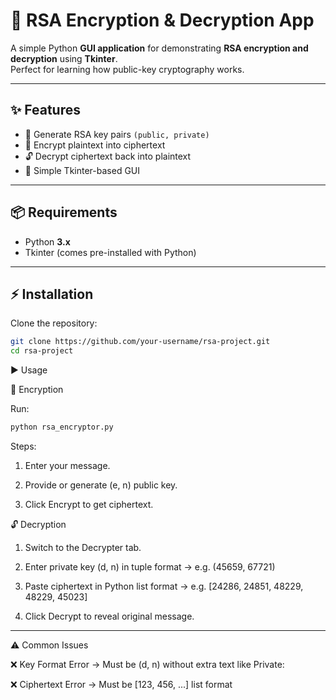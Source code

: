 # 🔐 RSA Encryption & Decryption App

A simple Python **GUI application** for demonstrating **RSA encryption and decryption** using **Tkinter**.  
Perfect for learning how public-key cryptography works.  

---

## ✨ Features
- 🔑 Generate RSA key pairs `(public, private)`  
- 🔏 Encrypt plaintext into ciphertext  
- 🔓 Decrypt ciphertext back into plaintext  
- 🎨 Simple Tkinter-based GUI  

---

## 📦 Requirements
- Python **3.x**  
- Tkinter (comes pre-installed with Python)  

---

## ⚡ Installation
Clone the repository:
```bash
git clone https://github.com/your-username/rsa-project.git
cd rsa-project
```

▶️ Usage

🔏 Encryption

Run:
```bash
python rsa_encryptor.py
```

Steps:

1) Enter your message.

2) Provide or generate (e, n) public key.

3) Click Encrypt to get ciphertext.



🔓 Decryption

1) Switch to the Decrypter tab.

2) Enter private key (d, n) in tuple format → e.g. (45659, 67721)

3) Paste ciphertext in Python list format → e.g. [24286, 24851, 48229, 48229, 45023]

4) Click Decrypt to reveal original message.

---

⚠️ Common Issues

❌ Key Format Error → Must be (d, n) without extra text like Private:

❌ Ciphertext Error → Must be [123, 456, ...] list format
